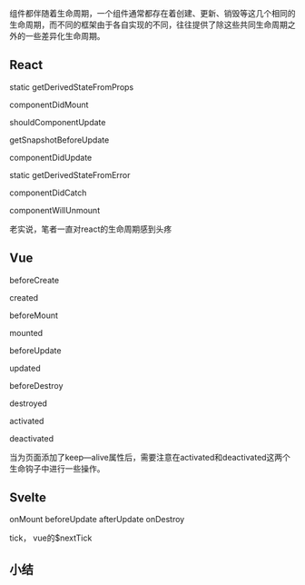 组件都伴随着生命周期，一个组件通常都存在着创建、更新、销毁等这几个相同的生命周期，而不同的框架由于各自实现的不同，往往提供了除这些共同生命周期之外的一些差异化生命周期。

## React
static getDerivedStateFromProps

componentDidMount

shouldComponentUpdate

getSnapshotBeforeUpdate

componentDidUpdate

static getDerivedStateFromError

componentDidCatch

componentWillUnmount

老实说，笔者一直对react的生命周期感到头疼


## Vue

beforeCreate

created

beforeMount

mounted

beforeUpdate

updated

beforeDestroy

destroyed

activated

deactivated

当为页面添加了keep—alive属性后，需要注意在activated和deactivated这两个生命钩子中进行一些操作。

## Svelte

onMount
beforeUpdate
afterUpdate
onDestroy

tick， vue的$nextTick

## 小结